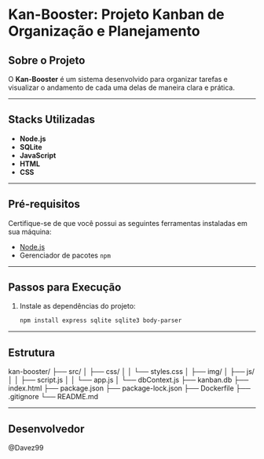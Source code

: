 # Kan-Booster: Projeto Kanban de Organização e Planejamento

## Sobre o Projeto
O **Kan-Booster** é um sistema desenvolvido para organizar tarefas e visualizar o andamento de cada uma delas de maneira clara e prática.

---

## Stacks Utilizadas
- **Node.js**
- **SQLite**
- **JavaScript**
- **HTML**
- **CSS**

---

## Pré-requisitos
Certifique-se de que você possui as seguintes ferramentas instaladas em sua máquina:
- [Node.js](https://nodejs.org/)
- Gerenciador de pacotes `npm`

---

## Passos para Execução

1. Instale as dependências do projeto:
   ```bash
   npm install express sqlite sqlite3 body-parser


---
## Estrutura

kan-booster/
├── src/
│   ├── css/
│   │   └── styles.css
│   ├── img/
│   ├── js/
│   │   ├── script.js
│   │   └── app.js
│   └── dbContext.js
├── kanban.db
├── index.html
├── package.json
├── package-lock.json
├── Dockerfile
├── .gitignore
└── README.md



---

## Desenvolvedor

@Davez99 